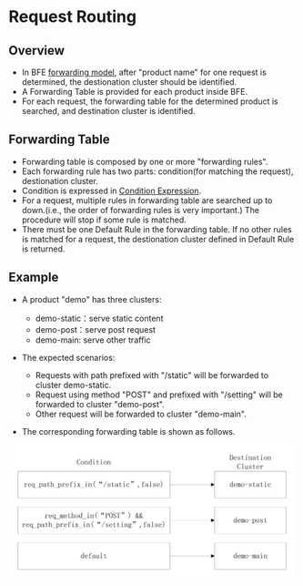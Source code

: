 # Request Routing

## Overview

- In BFE [forwarding model](./forward_model.md), after "product name" for one request is determined, the destionation cluster should be identified.
- A Forwarding Table is provided for each product inside BFE.
- For each request, the forwarding table for the determined product is searched, and destination cluster is identified.

## Forwarding Table

- Forwarding table is composed by one or more "forwarding rules".
- Each forwarding rule has two parts: condition(for matching the request), destionation cluster.
- Condition is expressed in [Condition Expression](../condition).
- For a request, multiple rules in forwarding table are searched up to down.(i.e., the order of forwarding rules is very important.) The procedure will stop if some rule is matched.
- There must be one Default Rule in the forwarding table. If no other rules is matched for a request, the destionation cluster defined in Default Rule is returned.


## Example

- A product "demo" has three clusters:
    - demo-static：serve static content 
    - demo-post：serve post request
    - demo-main: serve other traffic

- The expected scenarios:
    - Requests with path prefixed with "/static" will be forwarded to cluster demo-static.
    - Request using method "POST" and prefixed with "/setting" will be forwarded to cluster "demo-post". 
    - Other request will be forwarded to cluster "demo-main".

- The corresponding forwarding table is shown as follows.

![Forwarding Table](../../images/forwarding_table.png)
